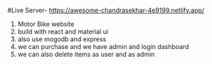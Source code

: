 #Live Server- https://awesome-chandrasekhar-4e9199.netlify.app/

1. Motor Bike website
2. build with react and material ui
3. also use mogodb and express
4. we can purchase and we  have admin and login dashboard
5. we can also delete items as user and as admin
